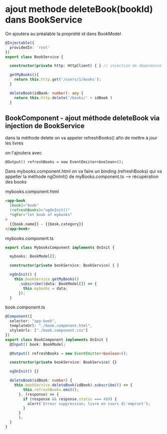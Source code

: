 # ajout methode deleteBook(bookId) dans BookService

On ajoutera au préalable la propriété id dans BookModel

```ts
@Injectable({
  providedIn: 'root'
})
export class BookService {

  constructor(private http: HttpClient) { } // injection de dépendance

  getMyBooks(){
    return this.http.get('/users/1/books');
  }

  deleteBook(idBook: number): any {
    return this.http.delete('/books/' + idBook )
  }
```

## BookComponent - ajout méthode deleteBook via injection de BookService

dans la méthode delete on va appeler refreshBooks() afin de mettre à jour les livres

on l'ajoutera avec

    @Output() refreshBooks = new EventEmiiter<boolean>();

Dans mybooks.component.html on va faire un binding (refreshBooks) qui va appeller la méthode ngOnInit() de
myBooks.component.ts --> récupération des books

mybooks.component.html

```html
<app-book
  [book]="book"
  (refreshBooks)="ngOnInit()"
  *ngFor="let book of mybooks"
>
  {{book.name}} - {{book.category}}
</app-book>
```

mybooks.component.ts

```ts
export class MybooksComponent implements OnInit {

  mybooks: BookModel[];

  constructor(private bookService: BookService) { }

  ngOnInit() {
    this.bookService.getMyBooks()
      .subscribe((data: BookModel[]) => {
        this.mybooks = data;
      });
  }
```

book.component.ts

```ts
@Component({
  selector: "app-book",
  templateUrl: "./book.component.html",
  styleUrls: ["./book.component.css"]
})
export class BookComponent implements OnInit {
  @Input() book: BookModel;

  @Output() refreshBooks = new EventEmitter<boolean>();

  constructor(private bookService: BookService) {}

  ngOnInit() {}

  deleteBook(idBook: number) {
    this.bookService.deleteBook(idBook).subscribe(() => {
        this.refreshBooks.emit();
      }, (response) => {
        if (response && response.status === 409) {
          alert('Erreur suppression; livre en cours d\'emprunt');
        }
      }
      );
  }
}
```
